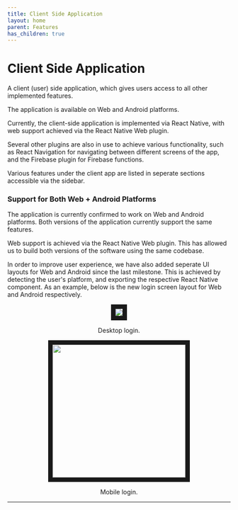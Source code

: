 ```yaml
---
title: Client Side Application
layout: home
parent: Features
has_children: true
---
```

# Client Side Application

A client (user) side application, which gives users access to all other implemented features.  
  
The application is available on Web and Android platforms.  
  
Currently, the client-side application is implemented via React Native, with web support achieved via the React Native Web plugin.  
  
Several other plugins are also in use to achieve various functionality, such as React Navigation for navigating between different screens of the app, and the Firebase plugin for Firebase functions.  

Various features under the client app are listed in seperate sections accessible via the sidebar.
  
### Support for Both Web + Android Platforms

The application is currently confirmed to work on Web and Android platforms. Both versions of the application currently support the same features.  

Web support is achieved via the React Native Web plugin. This has allowed us to build both versions of the software using the same codebase.  

In order to improve user experience, we have also added seperate UI layouts for Web and Android since the last milestone. This is achieved by detecting the user's platform, and exporting the respective React Native component. As an example, below is the new login screen layout for Web and Android respectively.

  
<p align="center">
<img src="https://github.com/user-attachments/assets/f18f76f2-40c7-4202-81f4-b7f1e7776aef" border="10"/>  
</p>
<p align="center">
Desktop login.  
</p>  
  
<p align="center">
<img src="https://github.com/user-attachments/assets/7af897ee-5fdc-4f4f-9b4f-1fb935851bb6" border="10"  width="300"/>  
</p>
<p align="center">
Mobile login.  
</p>


----

[Just the Docs]: https://just-the-docs.github.io/just-the-docs/
[GitHub Pages]: https://docs.github.com/en/pages
[README]: https://github.com/just-the-docs/just-the-docs-template/blob/main/README.md
[Jekyll]: https://jekyllrb.com
[GitHub Pages / Actions workflow]: https://github.blog/changelog/2022-07-27-github-pages-custom-github-actions-workflows-beta/
[use this template]: https://github.com/just-the-docs/just-the-docs-template/generate
